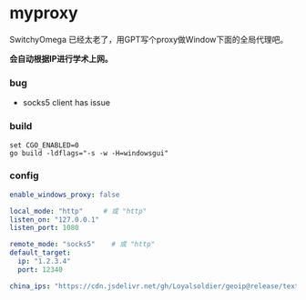 # myproxy

SwitchyOmega 已经太老了，用GPT写个proxy做Window下面的全局代理吧。

**会自动根据IP进行学术上网。**

### bug

- socks5 client has issue

### build

```
set CGO_ENABLED=0
go build -ldflags="-s -w -H=windowsgui"
```

### config

```yaml
enable_windows_proxy: false

local_mode: "http"     # 或 "http"
listen_on: "127.0.0.1"
listen_port: 1080

remote_mode: "socks5"    # 或 "http"
default_target:
  ip: "1.2.3.4"
  port: 12340

china_ips: "https://cdn.jsdelivr.net/gh/Loyalsoldier/geoip@release/text/cn.txt"
```